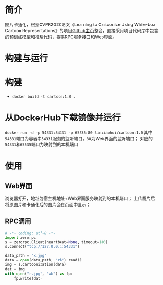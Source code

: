 # 简介
图片卡通化，根据CVPR2020论文《Learning to Cartoonize Using White-box Cartoon Representations》的项目[Github主页](https://github.com/SystemErrorWang/White-box-Cartoonization/)整合，直接采用项目代码库中包含的预训练模型和推理代码，提供RPC服务接口和Web界面。


# 构建与运行
# 构建
   * `docker build -t cartoon:1.0 .`

# 从DockerHub下载镜像并运行
   `docker run -d -p 54331:54331 -p 65535:80 linxiaohui/cartoon:1.0`
   其中 `54331`端口为容器中`54331`服务的监听端口，`80`为Web界面的监听端口； 对应的`54331`和`65535`端口为映射到的本机端口

# 使用

## Web界面
   浏览器打开，地址为宿主机地址+Web界面服务映射到的本机端口； 上传图片后将原图片和卡通化后的图片会在页面中显示；

## RPC调用
```python
# -*- coding: utf-8 -*-
import zerorpc
s = zerorpc.Client(heartbeat=None, timeout=180)
s.connect("tcp://127.0.0.1:54331")

data_path = "x.jpg"
data = open(data_path, "rb").read()
img = s.cartoonization(data)
dat = img
with open("r.jpg", "wb") as fp:
    fp.write(dat)
```

